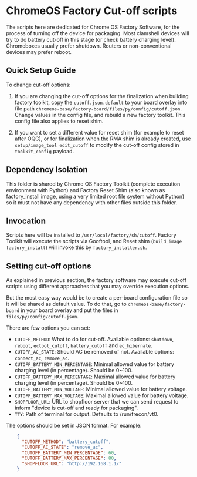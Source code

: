 ChromeOS Factory Cut-off scripts
================================
The scripts here are dedicated for Chrome OS Factory Software, for the process
of turning off the device for packaging. Most clamshell devices will try to
do battery cut-off in this stage (or check battery charging level). Chromeboxes
usually prefer shutdown. Routers or non-conventional devices may prefer reboot.

Quick Setup Guide
-----------------
To change cut-off options:

1. If you are changing the cut-off options for the finalization when building
   factory toolkit, copy the `cutoff.json.default` to your board overlay into
   file path `chromeos-base/factory-board/files/py/config/cutoff.json`.
   Change values in the config file, and rebuild a new factory toolkit.
   This config file also applies to reset shim.

2. If you want to set a different value for reset shim (for example to reset
   after OQC), or for finalization when the RMA shim is already created, use
   `setup/image_tool edit_cutoff` to modify the cut-off config stored in
   `toolkit_config` payload.

Dependency Isolation
--------------------
This folder is shared by Chrome OS Factory Toolkit (complete execution
environment with Python) and Factory Reset Shim (also known as factory_install
image, using a very limited root file system without Python) so it must not have
any dependency with other files outside this folder.

Invocation
----------
Scripts here will be installed to `/usr/local/factory/sh/cutoff`. Factory
Toolkit will execute the scripts via Gooftool, and Reset shim
(`build_image factory_install`) will invoke this by `factory_installer.sh`.

Setting cut-off options
-----------------------
As explained in previous section, the factory software may execute cut-off
scripts using different approaches that you may override execution options.

But the most easy way would be to create a per-board configuration file so it
will be shared as default value. To do that, go to `chromeos-base/factory-board`
in your board overlay and put the files in `files/py/config/cutoff.json`.

There are few options you can set:

 - `CUTOFF_METHOD`: What to do for cut-off. Available options: `shutdown`,
     `reboot`, `ectool_cutoff`, `battery_cutoff` and `ec_hibernate`.
 - `CUTOFF_AC_STATE`: Should AC be removed of not. Available options:
     `connect_ac`, `remove_ac`.
 - `CUTOFF_BATTERY_MIN_PERCENTAGE`: Minimal allowed value for battery charging
     level (in percentage). Should be 0~100.
 - `CUTOFF_BATTERY_MAX_PERCENTAGE`: Maximal allowed value for battery charging
     level (in percentage). Should be 0~100.
 - `CUTOFF_BATTERY_MIN_VOLTAGE`: Minimal allowed value for battery voltage.
 - `CUTOFF_BATTERY_MAX_VOLTAGE`: Maximal allowed value for battery voltage.
 - `SHOPFLOOR_URL`: URL to shopfloor server that we can send request to inform
     "device is cut-off and ready for packaging".
 - `TTY`: Path of terminal for output. Defaults to /run/frecon/vt0.

The options should be set in JSON format. For example:

```json
    {
      "CUTOFF_METHOD": "battery_cutoff",
      "CUTOFF_AC_STATE": "remove_ac",
      "CUTOFF_BATTERY_MIN_PERCENTAGE": 60,
      "CUTOFF_BATTERY_MAX_PERCENTAGE": 80,
      "SHOPFLOOR_URL": "http://192.168.1.1/"
    }
```

